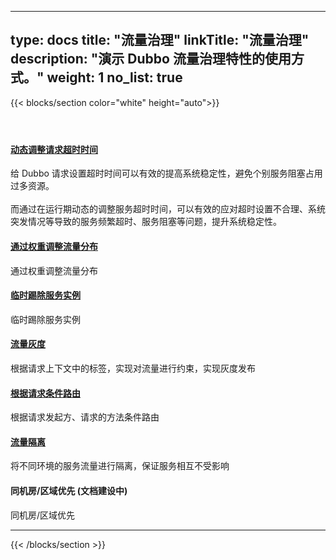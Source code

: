 
---
type: docs
title: "流量治理"
linkTitle: "流量治理"
description: "演示 Dubbo 流量治理特性的使用方式。"
weight: 1
no_list: true
---

{{< blocks/section color="white" height="auto">}}
<div class="td-content list-page">
    <div class="lead"></div><header class="article-meta">
    </header><div class="row">
    <div class="col-sm col-md-6 mb-4 mb-md-0">
        <div class="h-100 card shadow" href="#">
            <div class="card-body">
                <h4 class="card-title">
                    <a href='{{< relref "./timeout/" >}}'>动态调整请求超时时间</a>
                </h4>
                <p>给 Dubbo 请求设置超时时间可以有效的提高系统稳定性，避免个别服务阻塞占用过多资源。<br/><br/> 而通过在运行期动态的调整服务超时时间，可以有效的应对超时设置不合理、系统突发情况等导致的服务频繁超时、服务阻塞等问题，提升系统稳定性。</p>
            </div>
        </div>
    </div>
    <div class="col-sm col-md-6 mb-4 mb-md-0">
        <div class="h-100 card shadow">
            <div class="card-body">
                <h4 class="card-title">
                    <a href='{{< relref "./weight/" >}}'>通过权重调整流量分布</a>
                </h4>
                <p>通过权重调整流量分布</p>
            </div>
        </div>
    </div>
    <div class="col-sm col-md-6 mb-4 mb-md-0">
        <div class="h-100 card shadow">
            <div class="card-body">
                <h4 class="card-title">
                    <a href='{{< relref "./isolation/" >}}'>临时踢除服务实例</a>
                </h4>
                <p>临时踢除服务实例</p>
            </div>
        </div>
    </div>
    <div class="col-sm col-md-6 mb-4 mb-md-0">
        <div class="h-100 card shadow">
            <div class="card-body">
                <h4 class="card-title">
                    <a href='{{< relref "./traffic-gray/" >}}'>流量灰度</a>
                </h4>
                <p>根据请求上下文中的标签，实现对流量进行约束，实现灰度发布</p>
            </div>
        </div>
    </div>
    <div class="col-sm col-md-6 mb-4 mb-md-0">
        <div class="h-100 card shadow">
            <div class="card-body">
                <h4 class="card-title">
                    <a href='{{< relref "./traffic-routing/" >}}'>根据请求条件路由</a>
                </h4>
                <p>根据请求发起方、请求的方法条件路由</p>
            </div>
        </div>
    </div>
    <div class="col-sm col-md-6 mb-4 mb-md-0" style="margin-bottom:20px">
        <div class="h-100 card shadow">
            <div class="card-body">
                <h4 class="card-title">
                    <a href='{{< relref "./traffic-condition/" >}}'>流量隔离</a>
                </h4>
                <p>将不同环境的服务流量进行隔离，保证服务相互不受影响</p>
            </div>
        </div>
    </div>
    <div class="col-sm col-md-6 mb-4 mb-md-0">
        <div class="h-100 card shadow">
            <div class="card-body">
                <h4 class="card-title">
<!--                     <a href='{{< relref "./zone/" >}}'>同机房/区域优先 (TBD)</a> -->
                <p>同机房/区域优先 (文档建设中)</p>
                </h4>
                <p>同机房/区域优先</p>
            </div>
        </div>
    </div>
</div>
<hr>
</div>

{{< /blocks/section >}}